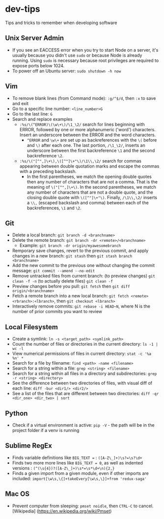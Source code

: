 # dev-tips
Tips and tricks to remember when developing software

## Unix Server Admin
* If you see an EACCESS error when you try to start Node on a server, it's usually because you didn't use `sudo` or because Node is already running. Using `sudo` is necessary because root privileges are required to expose ports below 1024.
* To power off an Ubuntu server: `sudo shutdown -h now`

## Vim
* To remove blank lines (from Command mode): `:g/^$/d`, then `:x` to save and exit
* Go to a specific line number: `<line_number>G`
* Go to the last line: `G`
* Search and replace examples
  * `:%s/\(^ERROR)\(\w\+\)/\1_\2/` search for lines beginning with ERROR, followed by one or more alphanumeric ('word') characters. Insert an underscore between the ERROR and the word characters.
    * `^ERROR` and `\w\+` are set up as backreferences with the `\(` before and `\)` after each one. The last portion, `/\1_\2/`, inserts an underscore between the first backreference `\1` and the second backreference `\2`.
  * `:%s/\("[^",]\+\),\([^"]\+"\)/\1\\,\2/` search for commas appearing between double quotation marks and escape the commas with a preceding backslash.
    * In the first parentheses, we match the opening double quotes then any number of characters that are not a comma. That is the meaning of `\("[^",]\+\)`. In the second parentheses, we match any number of characters that are not a double quote, and the closing double quote with `\([^"]\+"\)`. Finally, `/\1\\,\2/` inserts a `\\,` (escaped backslash and comma) between each of the backreferences, `\1` and `\2`.

## Git
* Delete a local branch: `git branch -d <branchname>`
* Delete the remote branch: `git branch -dr <remote>/<branchname>`
  * Example: `git branch -dr origin/myawesomebranch`
* Remporary save changes, revert to the previous commit, and apply changes in a new branch: `git stash` then `git stash branch <branchname>`
* Add the new commit to the previous one without changing the commit message: `git commit --amend --no-edit`
* Remove untracked files from current branch: (to preview changes) `git clean -f -n` (to actually delete files) `git clean -f`
* Preview changes before you pull: `git fetch` then `git diff origin/<branchname>`
* Fetch a remote branch into a new local branch: `git fetch <remote> <rbranch>:<lbranch>`, then `git checkout <lbranch>`
* Interactively remove commits: `git rebase -i HEAD~N`, where N is the number of prior commits you want to review

## Local Filesystem
* Create a symlink: `ln -s <target_path> <symlink_path>`
* Count the number of files or directories in the current directory: `ls -1 | wc -l`
* View numerical permissions of files in current directory: `stat -c '%a %n' *`
* Search for a file by filename: `find <path> -name <filename>`
* Search for a string within a file: `grep <string> <filename>`
* Search for a string within all files in a directory and subdirectories: `grep -r <string> <directory>`
* See the difference between two directories of files, with visual diff of each line: `diff -bur <dir1/> <dir2/>`
* See a list of the files that are different between two directories: `diff -qr <dir_one> <dir_two> | sort`

## Python
* Check if a virtual environment is active: `pip -V` - the path will be in the project folder if a venv is running

## Sublime RegEx
* Finds variable definitions like `BIG_TEXT =` : `([A-Z\_]+)\s?=\s?\d+`
* Finds two more more lines like `BIG_TEXT = 0`, as well as indented versions : `(^(\s{4})?([A-Z\_]+)\s*=\s*\d+\n){2,}`
* Finds a given import from a given module, even if other imports are included: `import[\w\s,\{]+takeEvery[\w\s,\}]+from 'redux-saga'`

## Mac OS
* Prevent computer from sleeping: `pmset noidle`, then `CTRL-C` to cancel. [Wikipedia] (https://en.wikipedia.org/wiki/Pmset)
